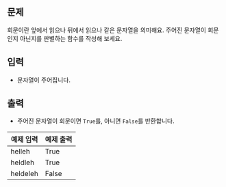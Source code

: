 ## 문제

회문이란 앞에서 읽으나 뒤에서 읽으나 같은 문자열을 의미해요. 주어진 문자열이 회문인지 아닌지를 판별하는 함수를 작성해 보세요.

## 입력

- 문자열이 주어집니다.

## 출력

- 주어진 문자열이 회문이면 `True`를, 아니면 `False`를 반환합니다.

| 예제 입력 | 예제 출력 |
| --------- | --------- |
| helleh    | True      |
| heldleh   | True      |
| heldeleh  | False     |
